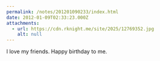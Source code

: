 ```yaml
---
permalink: /notes/201201090233/index.html
date: 2012-01-09T02:33:23.000Z
attachments:
  - url: https://cdn.rknight.me/site/2025/12769352.jpg
    alt: null
---
```


I love my friends. Happy birthday to me.
